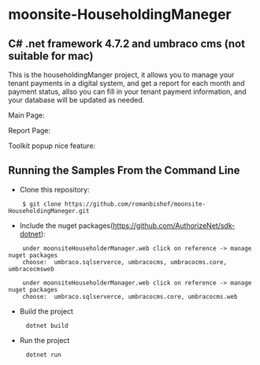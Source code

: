 # moonsite-HouseholdingManeger
## C# .net framework 4.7.2 and umbraco cms (not suitable for mac)

This is the householdingManger project, it allows you to manage your tenant payments in a digital system, and get a report for each month and payment status, allso you can fill in your tenant payment information, and your database will be updated as needed. 

Main Page:


Report Page:


Toolkit popup nice feature:



## Running the Samples From the Command Line
* Clone this repository:
```
    $ git clone https://github.com/romanbishof/moonsite-HouseholdingManeger.git
```
* Include the nuget packages(https://github.com/AuthorizeNet/sdk-dotnet):
```
    under moonsiteHouseholderManager.web click on reference -> manage nuget packages
    choose:  umbraco.sqlserverce, umbracocms, umbracocms.core, umbracocmsweb

    under moonsiteHouseholderManager.web click on reference -> manage nuget packages
    choose:  umbraco.sqlserverce, umbracocms.core, umbracocms.web

```
 * Build the project 
```
     dotnet build
```
* Run the project
```
     dotnet run
```
